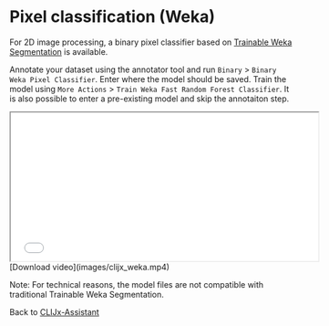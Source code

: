 # Pixel classification (Weka)
For 2D image processing, a binary pixel classifier based on [Trainable Weka Segmentation](https://imagej.net/Trainable_Weka_Segmentation) is available.

Annotate your dataset using the annotator tool and run `Binary` > `Binary Weka Pixel Classifier`.
Enter where the model should be saved. Train the model using `More Actions` > `Train Weka Fast Random Forest Classifier`. 
It is also possible to enter a pre-existing model and skip the annotaiton step.

<iframe src="images/clijx_weka.mp4" width="540" height="260"></iframe>
[Download video](images/clijx_weka.mp4)

Note: For technical reasons, the model files are not compatible with traditional Trainable Weka Segmentation.

Back to [CLIJx-Assistant](https://clij.github.io/assistant)